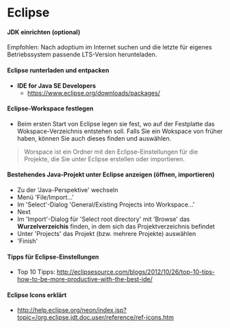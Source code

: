 # Eclipse

#### JDK einrichten (optional)

Empfohlen: Nach adoptium im Internet suchen und die letzte für eigenes Betriebssystem passende LTS-Version herunteladen. 

#### Eclipse runterladen und entpacken

- **IDE for Java SE Developers** 
  - <https://www.eclipse.org/downloads/packages/> 


#### Eclipse-Workspace festlegen 

- Beim ersten Start von Eclipse legen sie fest, wo auf der Festplatte das Wokspace-Verzeichnis entstehen soll. 
Falls Sie ein Wokspace von früher haben, können Sie auch dieses finden und auswählen.  

> Worspace ist ein Ordner mit den Eclipse-Einstellungen für die Projekte, die Sie unter Eclipse erstellen oder importieren.

#### Bestehendes Java-Projekt unter Eclipse anzeigen (öffnen, importieren)
- Zu der 'Java-Perspektive' wechseln
- Menü 'File/Import...'
- Im 'Select'-Dialog 'General/Existing Projects into Workspace...'
- Next
- Im 'Import'-Dialog für 'Select root directory' mit 'Browse' das __Wurzelverzeichis__ finden, in dem sich das Projektverzeichnis befindet 
- Unter 'Projects' das Projekt (bzw. mehrere Projekte) auswählen
- 'Finish'


#### Tipps für Eclipse-Einstellungen
- Top 10 Tipps: http://eclipsesource.com/blogs/2012/10/26/top-10-tips-how-to-be-more-productive-with-the-best-ide/

#### Eclipse Icons erklärt
- http://help.eclipse.org/neon/index.jsp?topic=/org.eclipse.jdt.doc.user/reference/ref-icons.htm
